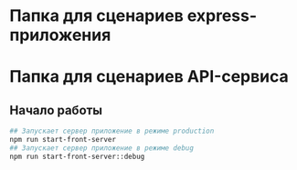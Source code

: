 # Папка для сценариев express-приложения
# Папка для сценариев API-сервиса
## Начало работы
```sh
## Запускает сервер приложение в режиме production
npm run start-front-server
## Запускает сервер приложение в режиме debug
npm run start-front-server::debug
```
